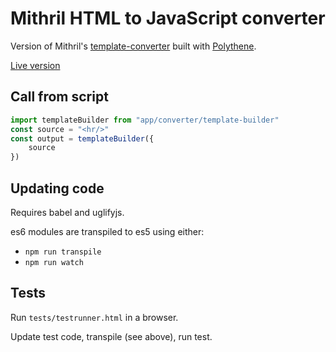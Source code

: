 # Mithril HTML to JavaScript converter

Version of Mithril's [template-converter](http://mithril.js.org/tools/template-converter.html) built with [Polythene](https://github.com/ArthurClemens/Polythene).

[Live version](http://arthurclemens.github.io/mithril-template-converter/index.html)


## Call from script

~~~javascript
import templateBuilder from "app/converter/template-builder"
const source = "<hr/>"
const output = templateBuilder({
	source
})
~~~


## Updating code

Requires babel and uglifyjs.

es6 modules are transpiled to es5 using either:

* `npm run transpile`
* `npm run watch`


## Tests

Run `tests/testrunner.html` in a browser.

Update test code, transpile (see above), run test. 